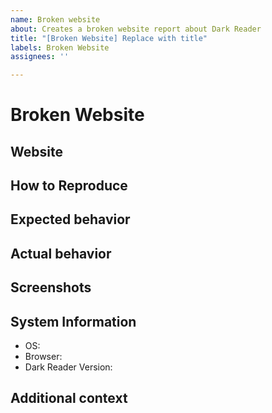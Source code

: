 ```yaml
---
name: Broken website
about: Creates a broken website report about Dark Reader
title: "[Broken Website] Replace with title"
labels: Broken Website
assignees: ''

---
```


<!-- 
  ⚠⚠ Do not delete this issue template! ⚠⚠ 
  Issues that do not use the issue template/don't fill out the essential information are likely to be ignored and closed. 
-->

<!--
Thank you for taking the time to report a broken website.
Please make sure there is no existing issue with this broken website.
Make sure to fill out every section when needed else remove the section.
-->

# Broken Website

## Website
<!-- The link of the website where you can observe the issue. -->

## How to Reproduce
<!-- We need to know how you encountered the bug to properly troubleshoot the issue. -->
<!--
  An example of this is:
  - Go to x site
  - Hover over x button
  - See that when hovering it isn't changing colors
-->

## Expected behavior
<!-- A clear and concise description of what you expected to happen. -->

## Actual behavior
<!-- A clear and concise description of what actually happened. -->

## Screenshots
<!-- If applicable, add screenshots to help explain your problem. -->

## System Information
<!--
  Please add a version of the browser you are using. 
  If you don't know how to get your browser/Dark Reader version please search it up online.
-->

- OS: <!-- [e.g. Windows, MacOS, Linux] -->
- Browser: <!-- [e.g. Chrome 84, Safari 13] -->
- Dark Reader Version: <!-- [e.g. 4.9.26] -->

## Additional context
<!-- Add any other context about the problem here. -->
